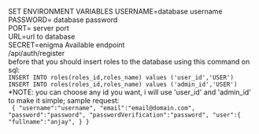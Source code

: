 SET ENVIRONMENT VARIABLES
USERNAME=database username </br>
PASSWORD= database password </br>
PORT= server port</br>
URL=url to database </br>
SECRET=enigma
Available endpoint </br>
/api/auth/register </br>
before that you should insert roles to the database using this command on sql: </br>
`INSERT INTO roles(roles_id,roles_name) values ('user_id','USER')`
`INSERT INTO roles(roles_id,roles_name) values ('admin_id','USER')`
</br> *NOTE: you can choose any id you want, i will use 'user_id' and 'admin_id' to make it simple; 
sample request: </br>
`
{
    "username":"username",
    "email":"email@domain.com",
    "password":"password",
    "passwordVerification":"password",
    "user":{
        "fullname":"anjay",
    }
}`
